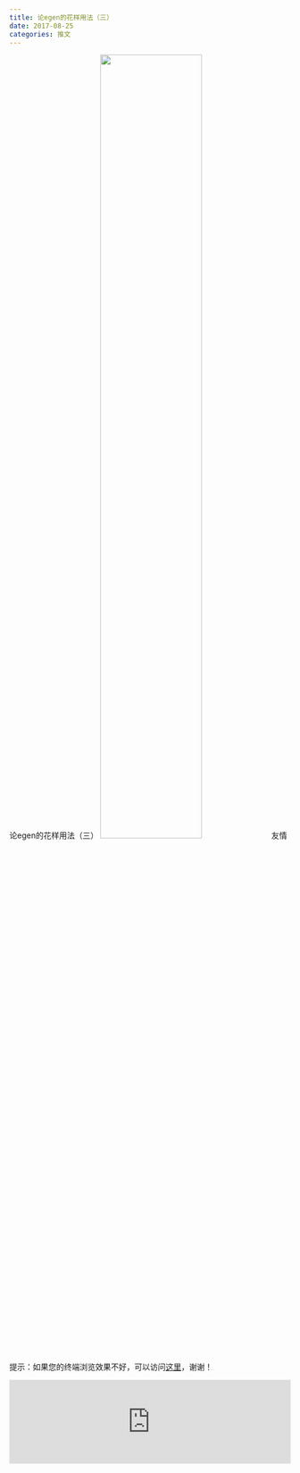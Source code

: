 ```yaml
---
title: 论egen的花样用法（三）
date: 2017-08-25
categories: 推文
---
```

论egen的花样用法（三）
<img src="http://mmbiz.qpic.cn/mmbiz_jpg/ACviaWTBFxhYElichpL4Ae1icDRXtNfZgWpiafsNLpKVnYG2Y19U36QGupialqIPe55KVlibYnqhyHltHS1vYLNqSqicQ/0?wx_fmt=jpeg" style="width: 60%; height: auto;"/><!--more-->
友情提示：如果您的终端浏览效果不好，可以访问[这里](https://stata-club.github.io/stata_article/2017-08-25.html)，谢谢！
<iframe src="https://stata-club.github.io/stata_article/2017-08-25.html" id="iframepage" frameborder="0" scrolling="no" marginheight="0" marginwidth="0" width="100%" onLoad="iFrameHeight()"></iframe>
<script type="text/javascript" language="javascript">
function iFrameHeight() {
var ifm= document.getElementById("iframepage");
var subWeb = document.frames ? document.frames["iframepage"].document : ifm.contentDocument;   
if(ifm != null && subWeb != null) {
 ifm.height = subWeb.body.scrollHeight;
} 
} 
</script> 
